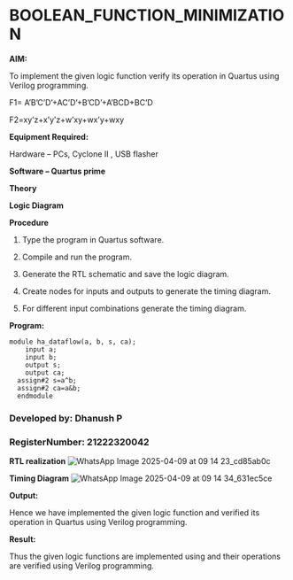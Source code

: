 # BOOLEAN_FUNCTION_MINIMIZATION

**AIM:**

To implement the given logic function verify its operation in Quartus using Verilog programming.

F1= A’B’C’D’+AC’D’+B’CD’+A’BCD+BC’D 

F2=xy’z+x’y’z+w’xy+wx’y+wxy

**Equipment Required:**

Hardware – PCs, Cyclone II , USB flasher

**Software – Quartus prime**

**Theory**

**Logic Diagram**

**Procedure**

1.	Type the program in Quartus software.

2.	Compile and run the program.

3.	Generate the RTL schematic and save the logic diagram.

4.	Create nodes for inputs and outputs to generate the timing diagram.

5.	For different input combinations generate the timing diagram.


**Program:**
```
module ha_dataflow(a, b, s, ca); 
    input a; 
    input b; 
    output s; 
    output ca; 
  assign#2 s=a^b; 
  assign#2 ca=a&b;
  endmodule
```

### Developed by: Dhanush P
### RegisterNumber: 21222320042


**RTL realization**
![WhatsApp Image 2025-04-09 at 09 14 23_cd85ab0c](https://github.com/user-attachments/assets/be1331f9-df50-40bd-9761-98818d525abe)

**Timing Diagram**
![WhatsApp Image 2025-04-09 at 09 14 34_631ec5ce](https://github.com/user-attachments/assets/bab44268-730d-4c9b-bff3-118ad5f4bbb8)

**Output:**

Hence we have implemented the given logic function and verified its operation in Quartus using Verilog programming.

**Result:**

Thus the given logic functions are implemented using and their operations are verified using Verilog programming.

